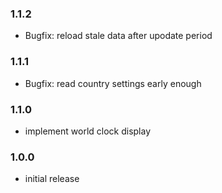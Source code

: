 ### 1.1.2

- Bugfix: reload stale data after upodate period

### 1.1.1

- Bugfix: read country settings early enough

### 1.1.0

- implement world clock display

### 1.0.0

- initial release